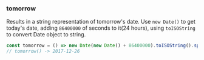 ### tomorrow

Results in a string representation of tomorrow's date.
Use `new Date()` to get today's date, adding `86400000` of seconds to it(24 hours), using `toISOString` to convert Date object to string.

```js
const tomorrow = () => new Date(new Date() + 86400000).toISOString().split('T')[0];
// tomorrow() -> 2017-12-26
```
